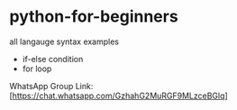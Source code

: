 # python-for-beginners
all langauge syntax examples

- if-else condition
- for loop


WhatsApp Group Link:
[https://chat.whatsapp.com/GzhahG2MuRGF9MLzceBGlq]
